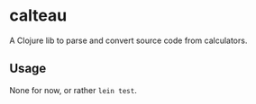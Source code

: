 # calteau

A Clojure lib to parse and convert source code from calculators.

## Usage

None for now, or rather `lein test`.
